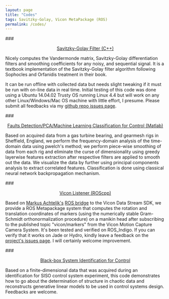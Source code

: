 ```yaml
---
layout: page
title: "Codes"
tags: Savitzky-Golay, Vicon MetaPackage (ROS)
permalink: /codes/
---
```


###<center>[Savitzky-Golay Filter (C++)](https://github.com/lakehanne/Savitzky-Golay)</center>

Nicely computes the Vandermonde matrix, Savitzky-Golay differentiation filters and smoothing coefficients for any noisy, and sequential signal. It is a textbook implementation of the Savitzky-Golay filter algorithm following Sophocles and Orfanidis treatment in their book. 

It can be run offline with collected data but needs slight tweaking if it must be run with on-line data in real time. Initial testing of this code was done using a Ubuntu 14.04.02 Trusty OS running Linux 4.4 but will work on any other Linux/Windows/Mac OS machine with little effort, I presume. Please submit all feedbacks via my [github repo issues page](https://github.com/lakehanne/Savitzky-Golay/issues).

###<center>[Faults Detection/PCA/Machine Learning Classification for Control (Matlab)](https://github.com/lakehanne/Sheaf-M-Files/blob/master/Lab_bI_whole.m)</center>

Based on acquired data from a gas turbine bearing, and gearmesh rigs in Sheffield, England, we perform the frequency-domain analysis of the time-domain data using pwelch's method; we perform piece-wise smoothing of data from each rig and eliminate the curse of dimensionality using greedy layerwise features extraction after respective filters are applied to smooth out the data. We visualize the data by further using principal components analysis to extract correlated features. Classification is done using classical neural network backpropagation mechanism.

###<center>[Vicon Listener (ROScpp)](https://github.com/lakehanne/vicon_listener)</center>

Based on [Markus Achtelik's](https://github.com/markusachtelik) [ROS bridge](https://github.com/ethz-asl/vicon_bridge) to the Vicon Data Stream SDK, we provide a ROS Metapackage  system that computes the rotation and translation coordinates of markers (using the numerically stable Gram-Schmidt orthonormalization procedure) on a manikin head after subscribing to the published topic "vicon/markers" from the Vicon Motion Capture Camera System. It's been tested and verified on ROS_Indigo. If you can verify that it works on Jade or Hydro, kindly leave a feedback on the [project's issues page](https://github.com/lakehanne/vicon/issues). I will certainly welcome improvement.

###<center>[Black-box System Identification for Control](https://github.com/SeRViCE-Lab/Matlab-Files/blob/master/ident_data/Filtered%20GWN/carimaFWGN.m)</center>

Based on a finite-dimensional data that was acquired during an identification for SISO control system experiment, this code demonstrates how to go about the determination of structure in chaotic data and reconstructs generative linear models to be used in control systems design.
Feedbacks are welcome.




